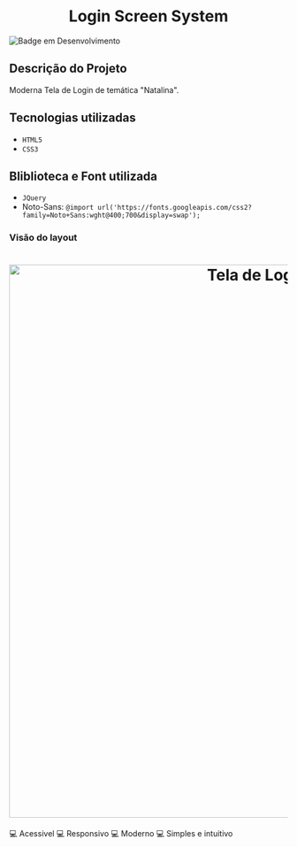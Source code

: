 <h1 align="center">Login Screen System</h1>

![Badge em Desenvolvimento](http://img.shields.io/static/v1?label=STATUS&message=EM%20DESENVOLVIMENTO&color=GREEN&style=for-the-badge)

<h2>Descrição do Projeto</h2>
<p>Moderna Tela de Login de temática "Natalina".</p>

<h2>Tecnologias utilizadas</h2>

- `HTML5`
- `CSS3`

<h2>Bliblioteca e Font utilizada</h2>

- `JQuery`
- Noto-Sans: `@import url('https://fonts.googleapis.com/css2?family=Noto+Sans:wght@400;700&display=swap');`

<h3>Visão do layout</h3>
<h1 align="center">
    <img alt="Tela de Login Natalina" src="https://user-images.githubusercontent.com/91090285/193484766-e7021c74-68d7-4aa9-80d1-c215b6b09e5b.png" width=1000px" />
    

</h1>
                                                                               
 💻 Acessivel
 💻 Responsivo
 💻 Moderno
 💻 Simples e intuitivo

